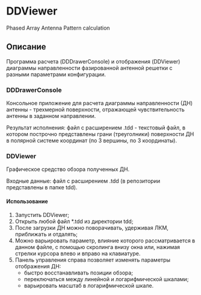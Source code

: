 # DDViewer
Phased Array Antenna Pattern calculation

## Описание

 Программа расчета (DDDrawerConsole) и отображения (DDViewer) диаграммы направленности фазированной антенной решетки с разными параметрами конфигурации.

### DDDrawerConsole

 Консольное приложение для расчета диаграммы направленности (ДН) антенны - трехмерной поверхности, отражающей чувствительность антенны в заданном направлении.

 Результат исполнения: файл с расширением .tdd - текстовый файл, в котором построчно представлены грани (треуголники) поверхности ДН в полярной системе координат (по 3 вершины, по 3 координаты).


### DDViewer

 Графическое средство обзора полученных ДН.

 Входные данные: файл с расширением .tdd (в репозитории представлены в папке tdd).

 #### Использование

 1. Запустить DDViewer;
 2. Открыть любой файл *.tdd из директории tdd;
 3. После загрузки ДН можно поворачивать, удерживая ЛКМ, приближать и отдалять;
 4. Можно варьировать параметр, влияние которого рассматривается в данном файле,
    с помощью скролинга внизу окна или, нажимая стрелки курсора влево и вправо
    на клавиатуре.
 5. Панель управления справа позволяет изменять параметры отображения ДН:
    - быстро восстанавливать позиции обзора;
    - переключаться между линейной и логарифмической шкалами;
    - варьировать масштаб в логарифмической шкале.